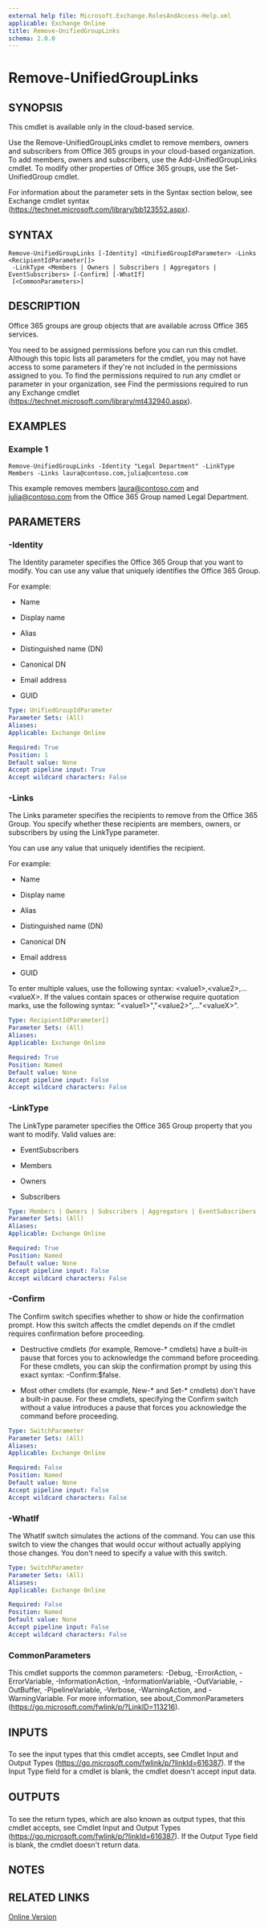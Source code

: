 ```yaml
---
external help file: Microsoft.Exchange.RolesAndAccess-Help.xml
applicable: Exchange Online
title: Remove-UnifiedGroupLinks
schema: 2.0.0
---
```


# Remove-UnifiedGroupLinks

## SYNOPSIS
This cmdlet is available only in the cloud-based service.

Use the Remove-UnifiedGroupLinks cmdlet to remove members, owners and subscribers from Office 365 groups in your cloud-based organization. To add members, owners and subscribers, use the Add-UnifiedGroupLinks cmdlet. To modify other properties of Office 365 groups, use the Set-UnifiedGroup cmdlet.

For information about the parameter sets in the Syntax section below, see Exchange cmdlet syntax (https://technet.microsoft.com/library/bb123552.aspx).

## SYNTAX

```
Remove-UnifiedGroupLinks [-Identity] <UnifiedGroupIdParameter> -Links <RecipientIdParameter[]>
 -LinkType <Members | Owners | Subscribers | Aggregators | EventSubscribers> [-Confirm] [-WhatIf]
 [<CommonParameters>]
```

## DESCRIPTION
Office 365 groups are group objects that are available across Office 365 services.

You need to be assigned permissions before you can run this cmdlet. Although this topic lists all parameters for the cmdlet, you may not have access to some parameters if they're not included in the permissions assigned to you. To find the permissions required to run any cmdlet or parameter in your organization, see Find the permissions required to run any Exchange cmdlet (https://technet.microsoft.com/library/mt432940.aspx).

## EXAMPLES

### Example 1
```
Remove-UnifiedGroupLinks -Identity "Legal Department" -LinkType Members -Links laura@contoso.com,julia@contoso.com
```

This example removes members laura@contoso.com and julia@contoso.com from the Office 365 Group named Legal Department.

## PARAMETERS

### -Identity
The Identity parameter specifies the Office 365 Group that you want to modify. You can use any value that uniquely identifies the Office 365 Group.

For example:

- Name

- Display name

- Alias

- Distinguished name (DN)

- Canonical DN

- Email address

- GUID

```yaml
Type: UnifiedGroupIdParameter
Parameter Sets: (All)
Aliases:
Applicable: Exchange Online

Required: True
Position: 1
Default value: None
Accept pipeline input: True
Accept wildcard characters: False
```

### -Links
The Links parameter specifies the recipients to remove from the Office 365 Group. You specify whether these recipients are members, owners, or subscribers by using the LinkType parameter.

You can use any value that uniquely identifies the recipient.

For example:

- Name

- Display name

- Alias

- Distinguished name (DN)

- Canonical DN

- Email address

- GUID

To enter multiple values, use the following syntax: \<value1\>,\<value2\>,...\<valueX\>. If the values contain spaces or otherwise require quotation marks, use the following syntax: "\<value1\>","\<value2\>",..."\<valueX\>".

```yaml
Type: RecipientIdParameter[]
Parameter Sets: (All)
Aliases:
Applicable: Exchange Online

Required: True
Position: Named
Default value: None
Accept pipeline input: False
Accept wildcard characters: False
```

### -LinkType
The LinkType parameter specifies the Office 365 Group property that you want to modify. Valid values are:

- EventSubscribers

- Members

- Owners

- Subscribers

```yaml
Type: Members | Owners | Subscribers | Aggregators | EventSubscribers
Parameter Sets: (All)
Aliases:
Applicable: Exchange Online

Required: True
Position: Named
Default value: None
Accept pipeline input: False
Accept wildcard characters: False
```

### -Confirm
The Confirm switch specifies whether to show or hide the confirmation prompt. How this switch affects the cmdlet depends on if the cmdlet requires confirmation before proceeding.

- Destructive cmdlets (for example, Remove-\* cmdlets) have a built-in pause that forces you to acknowledge the command before proceeding. For these cmdlets, you can skip the confirmation prompt by using this exact syntax: -Confirm:$false.

- Most other cmdlets (for example, New-\* and Set-\* cmdlets) don't have a built-in pause. For these cmdlets, specifying the Confirm switch without a value introduces a pause that forces you acknowledge the command before proceeding.

```yaml
Type: SwitchParameter
Parameter Sets: (All)
Aliases:
Applicable: Exchange Online

Required: False
Position: Named
Default value: None
Accept pipeline input: False
Accept wildcard characters: False
```

### -WhatIf
The WhatIf switch simulates the actions of the command. You can use this switch to view the changes that would occur without actually applying those changes. You don't need to specify a value with this switch.

```yaml
Type: SwitchParameter
Parameter Sets: (All)
Aliases:
Applicable: Exchange Online

Required: False
Position: Named
Default value: None
Accept pipeline input: False
Accept wildcard characters: False
```

### CommonParameters
This cmdlet supports the common parameters: -Debug, -ErrorAction, -ErrorVariable, -InformationAction, -InformationVariable, -OutVariable, -OutBuffer, -PipelineVariable, -Verbose, -WarningAction, and -WarningVariable. For more information, see about_CommonParameters (https://go.microsoft.com/fwlink/p/?LinkID=113216).

## INPUTS

###  
To see the input types that this cmdlet accepts, see Cmdlet Input and Output Types (https://go.microsoft.com/fwlink/p/?linkId=616387). If the Input Type field for a cmdlet is blank, the cmdlet doesn't accept input data.

## OUTPUTS

###  
To see the return types, which are also known as output types, that this cmdlet accepts, see Cmdlet Input and Output Types (https://go.microsoft.com/fwlink/p/?linkId=616387). If the Output Type field is blank, the cmdlet doesn't return data.

## NOTES

## RELATED LINKS

[Online Version](https://technet.microsoft.com/library/5c2b4a0e-a8cb-4b29-a771-e6ebd13957a3.aspx)

